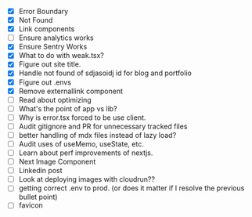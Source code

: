 - [x] Error Boundary
- [x] Not Found
- [x] Link components
- [ ] Ensure analytics works
- [x] Ensure Sentry Works
- [x] What to do with weak.tsx?
- [x] Figure out site title.
- [x] Handle not found of sdjasoidj id for blog and portfolio
- [x] Figure out .envs
- [x] Remove externallink component
- [ ] Read about optimizing
- [ ] What's the point of app vs lib?
- [ ] Why is error.tsx forced to be use client.
- [ ] Audit gitignore and PR for unnecessary tracked files
- [ ] better handling of mdx files instead of lazy load?
- [ ] Audit uses of useMemo, useState, etc.
- [ ] Learn about perf improvements of nextjs.
- [ ] Next Image Component
- [ ] Linkedin post
- [ ] Look at deploying images with cloudrun??
- [ ] getting correct .env to prod. (or does it matter if I resolve the previous bullet point)
- [ ] favicon